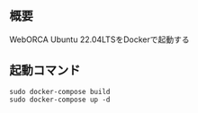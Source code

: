 ## 概要

WebORCA Ubuntu 22.04LTSをDockerで起動する

## 起動コマンド

```
sudo docker-compose build
sudo docker-compose up -d
```
